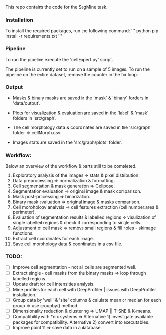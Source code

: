 This repo contains the code for the SegMine task.

### Installation

To install the required packages, run the following command:
''' python
pip install -r requirements.txt
'''

### Pipeline

To run the pipeline execute the 'cellExpert.py' script.

The pipeline is currently set to run on a sample of 5 images. To run the pipeline on the entire dataset, remove the counter in the for loop.

### Output

- Masks & binary masks are saved in the 'mask' & 'binary' forders in 'data/output'.

- Plots for visualization & evaluation are saved in the 'label' & 'mask' folders in 'src/graph'.

- The cell morphology data & coordinates are saved in the 'src/graph' folder => cellMorph.csv.

- Images stats are saved in the 'src/graph/plots' folder.

### Workflow:

Below an overview of the workflow & parts still to be completed.

1. Exploratory analysis of the images => stats & pixel distribution.
2. Data preprocessing => normalization & formatting.
3. Cell segmentation & mask generation => Cellpose.
4. Segmentation evaluation => original image & mask comparison.
5. Mask post-processing => binarization.
6. Binary mask evaluation => original image & masks comparison.
7. Cell morphology analysis => cell features extraction (cell number,area & perimeter).
8. Evaluation of segmentation results & labelled regions => visulization of single labelled regions & check if corresponding to single cells.
9. Adjustment of cell mask => remove small regions & fill holes - skimage functions.
10. Extract cell coordinates for each image.
11. Save cell morphology data & coordinates in a csv file.

### TODO:

- [ ] Improve cell segmentation - not all cells are segmented well.
- [ ] Extract single - cell masks from the binary masks => loop through labelled regions.
- [ ] Update draft for cell intensities analysis.
- [ ] Mine profiles for each cell with DeepProfiler | issues with DeepProfiler installation.
- [ ] Group data by 'well' & 'site' columns & calulate mean or median for each group => use groupby() method.
- [ ] Dimensionality reduction & clustering => UMAP || T-SNE & K-means.
- [ ] Compatibility with \*nix systems => Alternative 1) investigate available packages for compatibility. Alternative 2) convert into executables.
- [ ] Improve point 11 => save data in a database.
